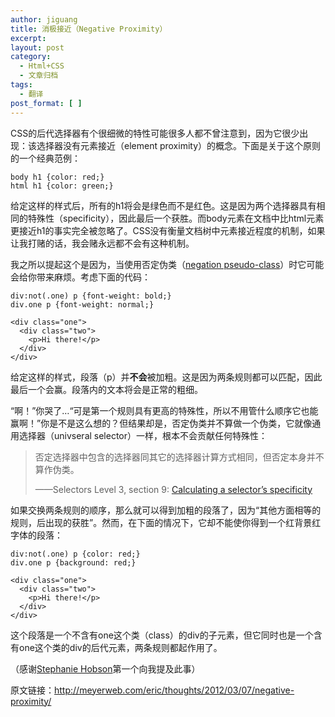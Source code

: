 ```yaml
---
author: jiguang
title: 消极接近（Negative Proximity）
excerpt:
layout: post
category:
  - Html+CSS
  - 文章归档
tags:
  - 翻译
post_format: [ ]
---
```

CSS的后代选择器有个很细微的特性可能很多人都不曾注意到，因为它很少出现：该选择器没有元素接近（element proximity）的概念。下面是关于这个原则的一个经典范例：

    body h1 {color: red;}
    html h1 {color: green;}

给定这样的样式后，所有的h1将会是绿色而不是红色。这是因为两个选择器具有相同的特殊性（specificity），因此最后一个获胜。而body元素在文档中比html元素更接近h1的事实完全被忽略了。CSS没有衡量文档树中元素接近程度的机制，如果让我打赌的话，我会赌永远都不会有这种机制。

我之所以提起这个是因为，当使用否定伪类（[negation pseudo-class][1]）时它可能会给你带来麻烦。考虑下面的代码：

    div:not(.one) p {font-weight: bold;}
    div.one p {font-weight: normal;}
    
    <div class="one">
      <div class="two">
        <p>Hi there!</p>
      </div>
    </div>

给定这样的样式，段落（p）并**不会**被加粗。这是因为两条规则都可以匹配，因此最后一个会赢。段落内的文本将会是正常的粗细。

“啊！”你哭了…“可是第一个规则具有更高的特殊性，所以不用管什么顺序它也能赢啊！”你是不是这么想的？但结果却是，否定伪类并不算做一个伪类，它就像通用选择器（univseral selector）一样，根本不会贡献任何特殊性：

> 否定选择器中包含的选择器同其它的选择器计算方式相同，但否定本身并不算作伪类。
> 
> ——Selectors Level 3, section 9: [Calculating a selector’s specificity][2]

如果交换两条规则的顺序，那么就可以得到加粗的段落了，因为“其他方面相等的规则，后出现的获胜”。然而，在下面的情况下，它却不能使你得到一个红背景红字体的段落：

    div:not(.one) p {color: red;}
    div.one p {background: red;}
    
    <div class="one">
      <div class="two">
        <p>Hi there!</p>
      </div>
    </div>

这个段落是一个不含有one这个类（class）的div的子元素，但它同时也是一个含有one这个类的div的后代元素，两条规则都起作用了。

（感谢[Stephanie Hobson][3]第一个向我提及此事）

原文链接：<http://meyerweb.com/eric/thoughts/2012/03/07/negative-proximity/>

 

 [1]: http://www.w3.org/TR/css3-selectors/#negation
 [2]: http://w3.org/TR/css3-selectors/#specificity
 [3]: http://stephaniehobson.ca/